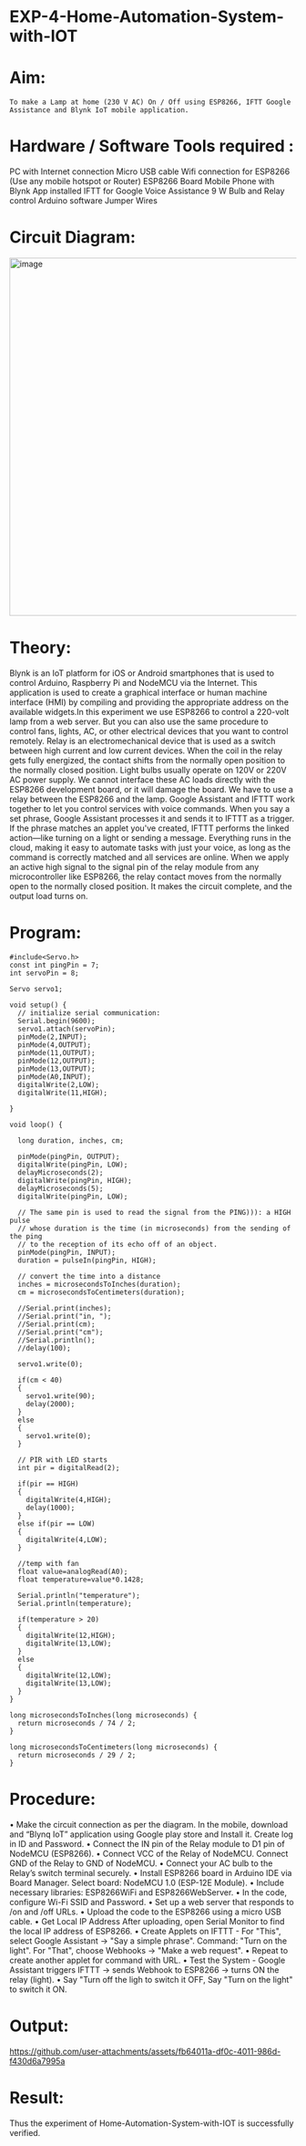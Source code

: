 # EXP-4-Home-Automation-System-with-IOT

# Aim:
	To make a Lamp at home (230 V AC) On / Off using ESP8266, IFTT Google Assistance and Blynk IoT mobile application. 
# Hardware / Software Tools required :
PC with Internet connection
Micro USB cable
Wifi connection for ESP8266 (Use any mobile hotspot or Router)
ESP8266 Board
Mobile Phone with Blynk App installed
IFTT for Google Voice Assistance
9 W Bulb and Relay control
Arduino software 
Jumper Wires

# Circuit Diagram:
<img width="1167" height="628" alt="image" src="https://github.com/user-attachments/assets/bf7b8440-bf56-4fdc-81f7-aff872b00929" />

# Theory: 


Blynk is an IoT platform for iOS or Android smartphones that is used to control Arduino, Raspberry Pi and NodeMCU via the Internet. This application is used to create a graphical interface or human machine interface (HMI) by compiling and providing the appropriate address on the available widgets.In this experiment we use ESP8266 to control a 220-volt lamp from a web server. But you can also use the same procedure to control fans, lights, AC, or other electrical devices that you want to control remotely.
Relay is an electromechanical device that is used as a switch between high current and low current devices. When the coil in the relay gets fully energized, the contact shifts from the normally open position to the normally closed position. Light bulbs usually operate on 120V or 220V AC power supply. We cannot interface these AC loads directly with the ESP8266 development board, or it will damage the board. We have to use a relay between the ESP8266 and the lamp. 
Google Assistant and IFTTT work together to let you control services with voice commands. When you say a set phrase, Google Assistant processes it and sends it to IFTTT as a trigger. If the phrase matches an applet you've created, IFTTT performs the linked action—like turning on a light or sending a message. Everything runs in the cloud, making it easy to automate tasks with just your voice, as long as the command is correctly matched and all services are online.
When we apply an active high signal to the signal pin of the relay module from any microcontroller like ESP8266, the relay contact moves from the normally open to the normally closed position. It makes the circuit complete, and the output load turns on.


# Program:
```
#include<Servo.h>
const int pingPin = 7;
int servoPin = 8;

Servo servo1;

void setup() {
  // initialize serial communication:
  Serial.begin(9600);
  servo1.attach(servoPin);
  pinMode(2,INPUT);
  pinMode(4,OUTPUT);
  pinMode(11,OUTPUT);
  pinMode(12,OUTPUT);
  pinMode(13,OUTPUT);
  pinMode(A0,INPUT);
  digitalWrite(2,LOW);
  digitalWrite(11,HIGH);
  
}

void loop() {
  
  long duration, inches, cm;

  pinMode(pingPin, OUTPUT);
  digitalWrite(pingPin, LOW);
  delayMicroseconds(2);
  digitalWrite(pingPin, HIGH);
  delayMicroseconds(5);
  digitalWrite(pingPin, LOW);

  // The same pin is used to read the signal from the PING))): a HIGH pulse
  // whose duration is the time (in microseconds) from the sending of the ping
  // to the reception of its echo off of an object.
  pinMode(pingPin, INPUT);
  duration = pulseIn(pingPin, HIGH);

  // convert the time into a distance
  inches = microsecondsToInches(duration);
  cm = microsecondsToCentimeters(duration);

  //Serial.print(inches);
  //Serial.print("in, ");
  //Serial.print(cm);
  //Serial.print("cm");
  //Serial.println();
  //delay(100);
  
  servo1.write(0);
  
  if(cm < 40)
  {
    servo1.write(90);
    delay(2000);
  }
  else
  {
    servo1.write(0);
  }
  
  // PIR with LED starts
  int pir = digitalRead(2);
  
  if(pir == HIGH)
  {
    digitalWrite(4,HIGH);
    delay(1000);
  }
  else if(pir == LOW)
  {
    digitalWrite(4,LOW);
  }
  
  //temp with fan
  float value=analogRead(A0);
  float temperature=value*0.1428;
  
  Serial.println("temperature");
  Serial.println(temperature);
  
  if(temperature > 20)
  {
    digitalWrite(12,HIGH);
    digitalWrite(13,LOW);
  }
  else
  {
    digitalWrite(12,LOW);
    digitalWrite(13,LOW);
  }
}

long microsecondsToInches(long microseconds) {
  return microseconds / 74 / 2;
}

long microsecondsToCentimeters(long microseconds) {
  return microseconds / 29 / 2;
}
```
# Procedure:
•	Make the circuit connection as per the diagram. In the mobile, download and “Blynq IoT” application using Google play store and Install it. Create log in ID and Password.
•	Connect the IN pin of the Relay module to D1 pin of NodeMCU (ESP8266).
•	Connect VCC of the Relay of NodeMCU. Connect GND of the Relay to GND of NodeMCU. 
•	Connect your AC bulb to the Relay’s switch terminal securely.
•	Install ESP8266 board in Arduino IDE via Board Manager. Select board: NodeMCU 1.0 (ESP-12E Module).
•	Include necessary libraries: ESP8266WiFi and ESP8266WebServer.
•	In the code, configure Wi-Fi SSID and Password.
•	Set up a web server that responds to /on and /off URLs.
•	Upload the code to the ESP8266 using a micro USB cable.
•	Get Local IP Address After uploading, open Serial Monitor to find the local IP address of ESP8266.
•	Create Applets on IFTTT - For "This", select Google Assistant → "Say a simple phrase". Command: "Turn on the light". For "That", choose Webhooks → "Make a web request". 
•	Repeat to create another applet for command with URL.
•	Test the System - Google Assistant triggers IFTTT → sends Webhook to ESP8266 → turns ON the relay (light).
•	Say "Turn off the ligh to switch it OFF, Say "Turn on the light" to switch it ON.


# Output:
https://github.com/user-attachments/assets/fb64011a-df0c-4011-986d-f430d6a7995a

# Result:
Thus the experiment of Home-Automation-System-with-IOT is successfully verified.

